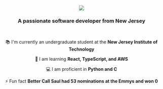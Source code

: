 

<h1 align="center">
    <img src="https://readme-typing-svg.herokuapp.com/?font=Righteous&size=35&center=true&vCenter=true&width=500&height=70&duration=4000&lines=Hi+There!+👋;+I'm+Daniel+Lobo!;" />
</h1>

<h3 align="center">A passionate software developer from New Jersey</h3>

<br/>

<div align="center">


 📚 I'm currently an undergraduate student at the **New Jersey Institute of Technology**
 
 🌱 I am learning **React, TypeScript, and AWS**

 💻 I am proficient in **Python and C** 

⚡ Fun fact **Better Call Saul had 53 nominations at the Emmys and won 0**

 </div>
